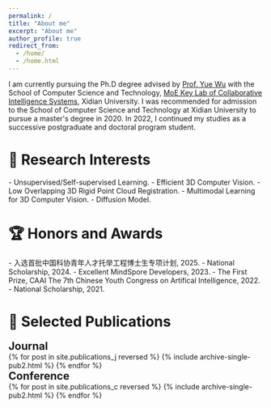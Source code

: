 ```yaml
---
permalink: /
title: "About me"
excerpt: "About me"
author_profile: true
redirect_from: 
  - /home/
  - /home.html
---
```


I am currently pursuing the Ph.D degree advised by [Prof. Yue Wu](https://ywuchina.github.io/) with the School of Computer Science and Technology, [MoE Key Lab of Collaborative Intelligence Systems](https://cois.xidian.edu.cn/), Xidian University. I was recommended for admission to the School of Computer Science and Technology at Xidian University to pursue a master's degree in 2020. In 2022, I continued my studies as a successive postgraduate and doctoral program student. 


<h1>🔬 Research Interests</h1>
- Unsupervised/Self-supervised Learning.
- Efficient 3D Computer Vision.
- Low Overlapping 3D Rigid Point Cloud Registration.
- Multimodal Learning for 3D Computer Vision.
- Diffusion Model.


<h1>🏆 Honors and Awards</h1>
- 入选首批中国科协青年人才托举工程博士生专项计划, 2025.
- National Scholarship, 2024.
- Excellent MindSpore Developers, 2023.
- The First Prize, CAAI The 7th Chinese Youth Congress on Artifical Intelligence, 2022.
- National Scholarship, 2021.


<h1>📖 Selected Publications</h1>
<h2 style="margin: 0 0 0 0">Journal</h2>
{% for post in site.publications_j reversed %} {% include archive-single-pub2.html %} {% endfor %}
<h2 style="margin: 0 0 0 0">Conference</h2>
{% for post in site.publications_c reversed %} {% include archive-single-pub2.html %} {% endfor %}



